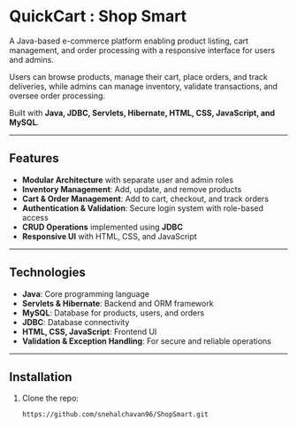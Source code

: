 # QuickCart : Shop Smart  

A Java-based e-commerce platform enabling product listing, cart management, and order processing with a responsive interface for users and admins.  

Users can browse products, manage their cart, place orders, and track deliveries, while admins can manage inventory, validate transactions, and oversee order processing.  

Built with **Java, JDBC, Servlets, Hibernate, HTML, CSS, JavaScript, and MySQL**.  

---

## Features  

- **Modular Architecture** with separate user and admin roles  
- **Inventory Management**: Add, update, and remove products  
- **Cart & Order Management**: Add to cart, checkout, and track orders  
- **Authentication & Validation**: Secure login system with role-based access  
- **CRUD Operations** implemented using **JDBC**  
- **Responsive UI** with HTML, CSS, and JavaScript  

---

## Technologies  

- **Java**: Core programming language  
- **Servlets & Hibernate**: Backend and ORM framework  
- **MySQL**: Database for products, users, and orders  
- **JDBC**: Database connectivity  
- **HTML, CSS, JavaScript**: Frontend UI  
- **Validation & Exception Handling**: For secure and reliable operations  

---

## Installation  

1. Clone the repo:  
   ```bash
   https://github.com/snehalchavan96/ShopSmart.git
